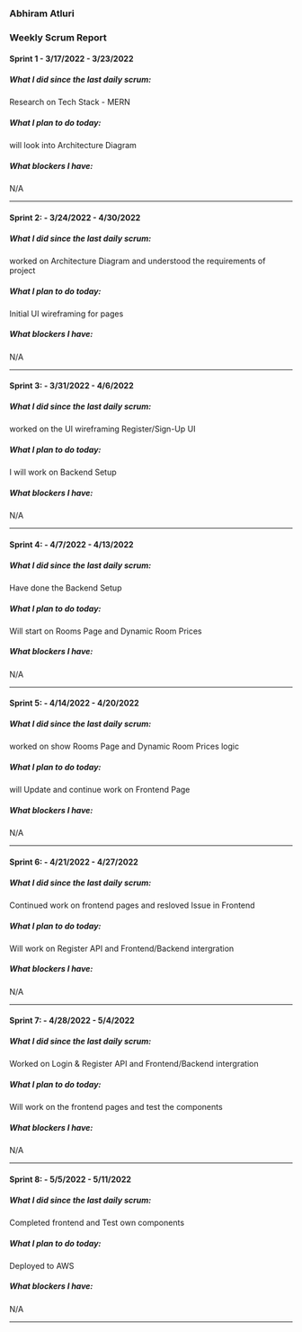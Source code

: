 ### Abhiram Atluri

### Weekly Scrum Report

#### Sprint 1 - 3/17/2022 - 3/23/2022
##### What I did since the last daily scrum:
Research on Tech Stack - MERN
##### What I plan to do today:
will look into Architecture Diagram
##### What blockers I have:
N/A

--------------------------------------------------------

#### Sprint 2: - 3/24/2022 - 4/30/2022
##### What I did since the last daily scrum:
worked on Architecture Diagram and understood the requirements of project
##### What I plan to do today:
Initial UI wireframing for pages  
##### What blockers I have:
N/A

--------------------------------------------------------

#### Sprint 3: - 3/31/2022 - 4/6/2022
##### What I did since the last daily scrum:
worked on the UI wireframing Register/Sign-Up UI  
##### What I plan to do today:
I will work on Backend Setup
##### What blockers I have:
N/A

--------------------------------------------------------

#### Sprint 4: - 4/7/2022 - 4/13/2022
##### What I did since the last daily scrum:
Have done the Backend Setup
##### What I plan to do today:
Will start on Rooms Page and Dynamic Room Prices
##### What blockers I have:
N/A

--------------------------------------------------------

#### Sprint 5: - 4/14/2022 - 4/20/2022
##### What I did since the last daily scrum:
worked on show Rooms Page and Dynamic Room Prices logic
##### What I plan to do today:
will Update and continue work on Frontend Page
##### What blockers I have:
N/A

--------------------------------------------------------

#### Sprint 6: - 4/21/2022 - 4/27/2022

##### What I did since the last daily scrum:
Continued work on frontend pages and resloved Issue in Frontend 
##### What I plan to do today:
Will work on Register API and Frontend/Backend intergration
##### What blockers I have:
N/A

--------------------------------------------------------


#### Sprint 7: - 4/28/2022 - 5/4/2022

##### What I did since the last daily scrum:
Worked on  Login & Register API and Frontend/Backend intergration
##### What I plan to do today:
Will work on the frontend pages and test the components
##### What blockers I have:
N/A

--------------------------------------------------------

#### Sprint 8: - 5/5/2022 - 5/11/2022
##### What I did since the last daily scrum:
Completed frontend and Test own components
##### What I plan to do today:
Deployed to AWS
##### What blockers I have:
N/A

--------------------------------------------------------
